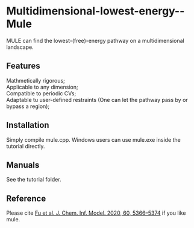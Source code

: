 # Multidimensional-lowest-energy--Mule
MULE can find the lowest-(free)-energy pathway on a multidimensional landscape. 

## Features

Mathmetically rigorous;  
Applicable to any dimension;  
Compatible to periodic CVs;  
Adaptable tu user-defined restraints (One can let the pathway pass by or bypass a region);

## Installation

Simply compile mule.cpp. Windows users can use mule.exe inside the tutorial directly.

## Manuals

See the tutorial folder.

## Reference

Please cite [Fu et al. J. Chem. Inf. Model. 2020, 60, 5366–5374](https://pubs.acs.org/doi/abs/10.1021/acs.jcim.0c00279) if you like mule.
